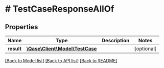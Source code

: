 # # TestCaseResponseAllOf

## Properties

Name | Type | Description | Notes
------------ | ------------- | ------------- | -------------
**result** | [**\Qase\Client\Model\TestCase**](TestCase.md) |  | [optional]

[[Back to Model list]](../../README.md#models) [[Back to API list]](../../README.md#endpoints) [[Back to README]](../../README.md)
